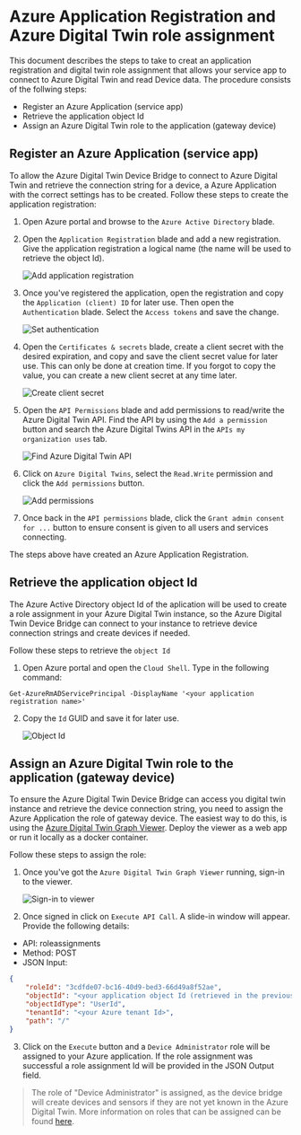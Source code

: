 # Azure Application Registration and Azure Digital Twin role assignment
This document describes the steps to take to creat an application registration and digital twin role assignment that allows your service app to connect to Azure Digital Twin and read Device data. The procedure consists of the follwing steps:
- Register an Azure Application (service app)
- Retrieve the application object Id
- Assign an Azure Digital Twin role to the application (gateway device)

## Register an Azure Application (service app)
To allow the Azure Digital Twin Device Bridge to connect to Azure Digital Twin and retrieve the connection string for a device, a Azure Application with the correct settings has to be created. Follow these steps to create the application registration:

1. Open Azure portal and browse to the `Azure Active Directory` blade.
2. Open the `Application Registration` blade and add a new registration. Give the application registration a logical name (the name will be used to retrieve the object Id).

    ![Add application registration](assets/Appreg_1.png "Add application registration")

3. Once you've registered the application, open the registration and copy the `Application (client) ID` for later use. Then open the `Authentication` blade. Select the `Access tokens` and save the change.

    ![Set authentication](assets/Appreg_2.png "Set authentication")

4. Open the `Certificates & secrets` blade, create a client secret with the desired expiration, and copy and save the client secret value for later use. This can only be done at creation time. If you forgot to copy the value, you can create a new client secret at any time later.

    ![Create client secret](assets/Appreg_3.png "Create client secret")

5. Open the `API Permissions` blade and add permissions to read/write the Azure Digital Twin API. Find the API by using the `Add a permission` button and search the Azure Digital Twins API in the `APIs my organization uses` tab. 

    ![Find Azure Digital Twin API](assets/Appreg_5.png "Find Azure Digital Twin API")

6. Click on `Azure Digital Twins`, select the `Read.Write` permission and click the `Add permissions` button.

    ![Add permissions](assets/Appreg_6.png "Add permissions")

7. Once back in the `API permissions` blade, click the `Grant admin consent for ...` button to ensure consent is given to all users and services connecting.

The steps above have created an Azure Application Registration.

## Retrieve the application object Id
The Azure Active Directory object Id of the aplication will be used to create a role assignment in your Azure Digital Twin instance, so the Azure Digital Twin Device Bridge can connect to your instance to retrieve device connection strings and create devices if needed.

Follow these steps to retrieve the `object Id`

1. Open Azure portal and open the `Cloud Shell`. Type in the following command:

```
Get-AzureRmADServicePrincipal -DisplayName '<your application registration name>'
```

2. Copy the `Id` GUID and save it for later use.

    ![Object Id](assets/Appreg_4.png "Object Id")

## Assign an Azure Digital Twin role to the application (gateway device)
To ensure the Azure Digital Twin Device Bridge can access you digital twin instance and retrieve the device connection string, you need to assign the Azure Application the role of gateway device. The easiest way to do this, is using the [Azure Digital Twin Graph Viewer](https://github.com/Azure/azure-digital-twins-graph-viewer). Deploy the viewer as a web app or run it locally as a docker container. 

Follow these steps to assign the role:

1. Once you've got the `Azure Digital Twin Graph Viewer` running, sign-in to the viewer.

    ![Sign-in to viewer](assets/Appreg_8.png "Sign-in to viewer")

2. Once signed in click on `Execute API Call`. A slide-in window will appear. Provide the following details:
- API: roleassignments
- Method: POST
- JSON Input:
```json
{
    "roleId": "3cdfde07-bc16-40d9-bed3-66d49a8f52ae",
    "objectId": "<your application object Id (retrieved in the previous step)>",
    "objectIdType": "UserId",
    "tenantId": "<your Azure tenant Id>",
    "path": "/"
}
```

3. Click on the `Execute` button and a `Device Administrator` role will be assigned to your Azure application. If the role assignment was successful a role assignment Id will be provided in the JSON Output field.

> The role of "Device Administrator" is assigned, as the device bridge will create devices and sensors if they are not yet known in the Azure Digital Twin. More information on roles that can be assigned can be found [here](https://docs.microsoft.com/en-us/azure/digital-twins/security-role-based-access-control#role-definitions).
